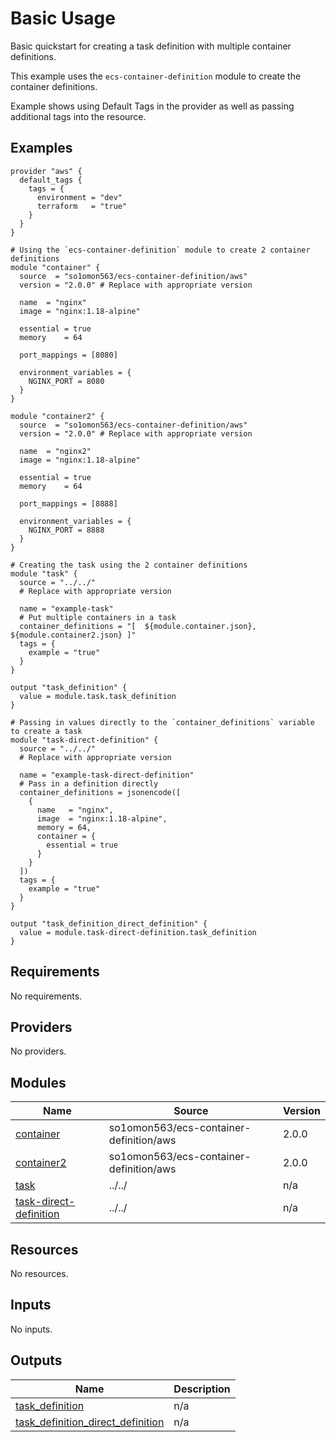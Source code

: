 # Basic Usage

Basic quickstart for creating a task definition with multiple container definitions.

This example uses the `ecs-container-definition` module to create the container definitions.

Example shows using Default Tags in the provider as well as passing additional tags into the resource.

<!-- BEGINNING OF PRE-COMMIT-TERRAFORM DOCS HOOK -->


## Examples

```hcl
provider "aws" {
  default_tags {
    tags = {
      environment = "dev"
      terraform   = "true"
    }
  }
}

# Using the `ecs-container-definition` module to create 2 container definitions
module "container" {
  source  = "so1omon563/ecs-container-definition/aws"
  version = "2.0.0" # Replace with appropriate version

  name  = "nginx"
  image = "nginx:1.18-alpine"

  essential = true
  memory    = 64

  port_mappings = [8080]

  environment_variables = {
    NGINX_PORT = 8080
  }
}

module "container2" {
  source  = "so1omon563/ecs-container-definition/aws"
  version = "2.0.0" # Replace with appropriate version

  name  = "nginx2"
  image = "nginx:1.18-alpine"

  essential = true
  memory    = 64

  port_mappings = [8888]

  environment_variables = {
    NGINX_PORT = 8888
  }
}

# Creating the task using the 2 container definitions
module "task" {
  source = "../../"
  # Replace with appropriate version

  name = "example-task"
  # Put multiple containers in a task
  container_definitions = "[  ${module.container.json}, ${module.container2.json} ]"
  tags = {
    example = "true"
  }
}

output "task_definition" {
  value = module.task.task_definition
}

# Passing in values directly to the `container_definitions` variable to create a task
module "task-direct-definition" {
  source = "../../"
  # Replace with appropriate version

  name = "example-task-direct-definition"
  # Pass in a definition directly
  container_definitions = jsonencode([
    {
      name   = "nginx",
      image  = "nginx:1.18-alpine",
      memory = 64,
      container = {
        essential = true
      }
    }
  ])
  tags = {
    example = "true"
  }
}

output "task_definition_direct_definition" {
  value = module.task-direct-definition.task_definition
}
```

## Requirements

No requirements.

## Providers

No providers.

## Modules

| Name | Source | Version |
|------|--------|---------|
| <a name="module_container"></a> [container](#module\_container) | so1omon563/ecs-container-definition/aws | 2.0.0 |
| <a name="module_container2"></a> [container2](#module\_container2) | so1omon563/ecs-container-definition/aws | 2.0.0 |
| <a name="module_task"></a> [task](#module\_task) | ../../ | n/a |
| <a name="module_task-direct-definition"></a> [task-direct-definition](#module\_task-direct-definition) | ../../ | n/a |

## Resources

No resources.

## Inputs

No inputs.

## Outputs

| Name | Description |
|------|-------------|
| <a name="output_task_definition"></a> [task\_definition](#output\_task\_definition) | n/a |
| <a name="output_task_definition_direct_definition"></a> [task\_definition\_direct\_definition](#output\_task\_definition\_direct\_definition) | n/a |


<!-- END OF PRE-COMMIT-TERRAFORM DOCS HOOK -->
